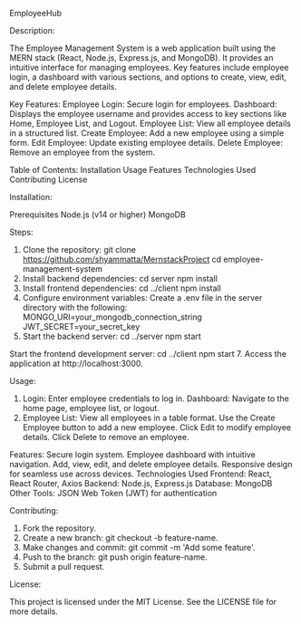 EmployeeHub

Description:

The Employee Management System is a web application built using the MERN stack (React, Node.js, Express.js, and MongoDB). It provides an intuitive interface for managing employees. Key features include employee login, a dashboard with various sections, and options to create, view, edit, and delete employee details.

Key Features:
Employee Login: Secure login for employees.
Dashboard: Displays the employee username and provides access to key sections like Home, Employee List, and Logout.
Employee List: View all employee details in a structured list.
Create Employee: Add a new employee using a simple form.
Edit Employee: Update existing employee details.
Delete Employee: Remove an employee from the system.

Table of Contents:
Installation
Usage
Features
Technologies Used
Contributing
License

Installation:

Prerequisites
Node.js (v14 or higher)
MongoDB

Steps:

1. Clone the repository:
   git clone https://github.com/shyammatta/MernstackProject
   cd employee-management-system
2. Install backend dependencies:
   cd server
   npm install
3. Install frontend dependencies:
   cd ../client
   npm install
4. Configure environment variables:
   Create a .env file in the server directory with the following:
   MONGO_URI=your_mongodb_connection_string
   JWT_SECRET=your_secret_key
5. Start the backend server:
   cd ../server
   npm start

Start the frontend development server:
cd ../client
npm start 7. Access the application at http://localhost:3000.

Usage:

1. Login: Enter employee credentials to log in.
   Dashboard: Navigate to the home page, employee list, or logout.
2. Employee List:
   View all employees in a table format.
   Use the Create Employee button to add a new employee.
   Click Edit to modify employee details.
   Click Delete to remove an employee.

Features:
Secure login system.
Employee dashboard with intuitive navigation.
Add, view, edit, and delete employee details.
Responsive design for seamless use across devices.
Technologies Used
Frontend: React, React Router, Axios
Backend: Node.js, Express.js
Database: MongoDB
Other Tools: JSON Web Token (JWT) for authentication

Contributing:

1. Fork the repository.
2. Create a new branch: git checkout -b feature-name.
3. Make changes and commit: git commit -m 'Add some feature'.
4. Push to the branch: git push origin feature-name.
5. Submit a pull request.

License:

This project is licensed under the MIT License. See the LICENSE file for more details.
